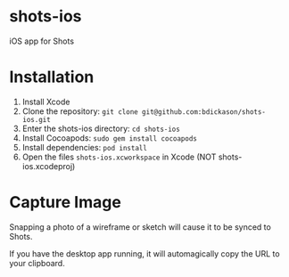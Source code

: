 shots-ios
=========

iOS app for Shots

# Installation

1. Install Xcode
2. Clone the repository: `git clone git@github.com:bdickason/shots-ios.git`
3. Enter the shots-ios directory: `cd shots-ios`
4. Install Cocoapods: `sudo gem install cocoapods`
5. Install dependencies: `pod install`
6. Open the files `shots-ios.xcworkspace` in Xcode (NOT shots-ios.xcodeproj)


# Capture Image

Snapping a photo of a wireframe or sketch will cause it to be synced to Shots.

If you have the desktop app running, it will automagically copy the URL to your clipboard.